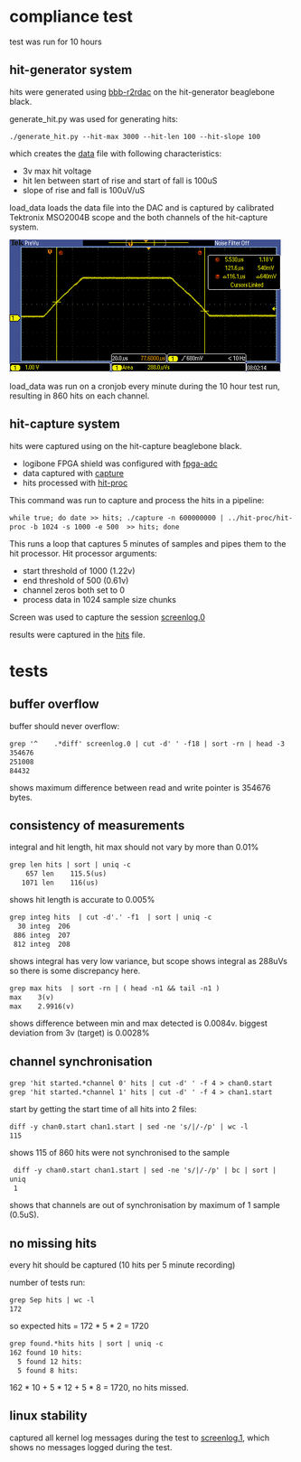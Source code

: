 # compliance test

test was run for 10 hours

## hit-generator system

hits were generated using [bbb-r2rdac](https://github.com/mattvenn/bbb-r2rdac/tree/8900fd66a06b4343b700554c99f5f4efe2ae75f2)
on the hit-generator beaglebone black.

generate_hit.py was used for generating hits:

    ./generate_hit.py --hit-max 3000 --hit-len 100 --hit-slope 100 

which creates the [data](16-09-15-results/data.txt) file with following characteristics:

* 3v max hit voltage 
* hit len between start of rise and start of fall is 100uS
* slope of rise and fall is 100uV/uS

load_data loads the data file into the DAC and is captured
by calibrated Tektronix MSO2004B scope and the both channels of the hit-capture
system.

![scope](TEK00010.PNG)

load_data was run on a cronjob every minute during the 10 hour test run,
resulting in 860 hits on each channel.

## hit-capture system

hits were captured using on the hit-capture beaglebone black.
 
* logibone FPGA shield was configured with [fpga-adc](https://github.com/mattvenn/fpga-adc/tree/43fa6abc2e7af1f5b5c5d68da284941eccf0d3e9)
* data captured with [capture](https://github.com/mattvenn/capture/tree/fc69d9047c36403417c285fe721533ce0d8ae468) 
* hits processed with [hit-proc](https://github.com/mattvenn/hit-proc/tree/d541fad01290cc5b6146e4193b7e0fa5c65e3fa1)

This command was run to capture and process the hits in a pipeline:

    while true; do date >> hits; ./capture -n 600000000 | ../hit-proc/hit-proc -b 1024 -s 1000 -e 500  >> hits; done

This runs a loop that captures 5 minutes of samples and pipes them to the hit processor.
Hit processor arguments:

* start threshold of 1000 (1.22v)
* end threshold of 500 (0.61v)
* channel zeros both set to 0
* process data in 1024 sample size chunks

Screen was used to capture the session [screenlog.0](16-09-15-results/screenlog.0)

results were captured in the [hits](16-09-16-results/hits) file.

# tests

## buffer overflow

buffer should never overflow:

    grep '^    .*diff' screenlog.0 | cut -d' ' -f18 | sort -rn | head -3
    354676
    251008
    84432

shows maximum difference between read and write pointer is 354676 bytes.

## consistency of measurements

integral and hit length, hit max should not vary by more than 0.01%

    grep len hits | sort | uniq -c
        657 len    115.5(us)
       1071 len    116(us)

shows hit length is accurate to 0.005%

    grep integ hits  | cut -d'.' -f1  | sort | uniq -c
      30 integ  206
     886 integ  207
     812 integ  208

shows integral has very low variance, but scope shows integral as 288uVs so there is some discrepancy here.

    grep max hits  | sort -rn | ( head -n1 && tail -n1 )
    max    3(v)
    max    2.9916(v)

shows difference between min and max detected is 0.0084v. biggest deviation from 3v (target) is 0.0028%

## channel synchronisation

    grep 'hit started.*channel 0' hits | cut -d' ' -f 4 > chan0.start
    grep 'hit started.*channel 1' hits | cut -d' ' -f 4 > chan1.start

start by getting the start time of all hits into 2 files:

    diff -y chan0.start chan1.start | sed -ne 's/|/-/p' | wc -l 
    115

shows 115 of 860 hits were not synchronised to the sample

     diff -y chan0.start chan1.start | sed -ne 's/|/-/p' | bc | sort | uniq 
     1

shows that channels are out of synchronisation by maximum of 1 sample (0.5uS).

## no missing hits

every hit should be captured (10 hits per 5 minute recording)

number of tests run:

    grep Sep hits | wc -l
    172

so expected hits = 172 * 5 * 2 = 1720

    grep found.*hits hits | sort | uniq -c
    162 found 10 hits:
      5 found 12 hits:
      5 found 8 hits:

162 * 10 + 5 * 12 + 5 * 8 = 1720, no hits missed.

## linux stability

captured all kernel log messages during the test to
[screenlog.1](16-09-15-results/screenlog.1), which shows no messages logged during the test.
